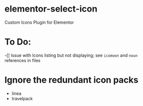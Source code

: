 # elementor-select-icon
Custom Icons Plugin for Elementor

# To Do:
-[] Issue with Icons listing but not displaying; see `icomoon` and `noun` references in files

# Ignore the redundant icon packs
- linea
-	travelpack
